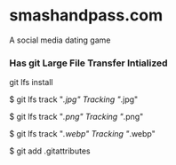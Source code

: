 # smashandpass.com
A social media dating game

### Has git Large File Transfer Intialized
git lfs install

$ git lfs track "*.jpg"
Tracking "*.jpg"


$ git lfs track "*.png"
Tracking "*.png"


$ git lfs track "*.webp"
Tracking "*.webp"


$ git add .gitattributes
